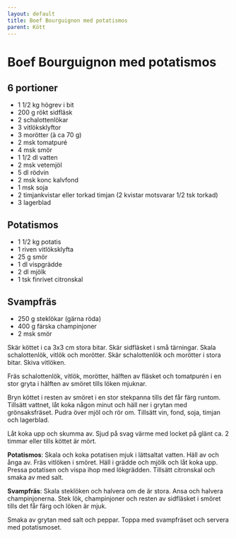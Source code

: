 ```yaml
---
layout: default
title: Boef Bourguignon med potatismos
parent: Kött
---
```

# Boef Bourguignon med potatismos

## 6 portioner

- 1 1/2 kg högrev i bit
- 200 g rökt sidfläsk
- 2 schalottenlökar
- 3 vitlöksklyftor
- 3 morötter (à ca 70 g)
- 2 msk tomatpuré
- 4 msk smör
- 1 1/2 dl vatten
- 2 msk vetemjöl
- 5 dl rödvin
- 2 msk konc kalvfond
- 1 msk soja
- 2 timjankvistar eller torkad timjan (2 kvistar motsvarar 1/2 tsk torkad)
- 3 lagerblad

## Potatismos

- 1 1/2 kg potatis
- 1 riven vitlöksklyfta
- 25 g smör
- 1 dl vispgrädde
- 2 dl mjölk
- 1 tsk finrivet citronskal

## Svampfräs

- 250 g steklökar (gärna röda)
- 400 g färska champinjoner
- 2 msk smör


Skär köttet i ca 3x3 cm stora bitar. Skär sidfläsket i små tärningar. Skala schalottenlök,
vitlök och morötter. Skär schalottenlök och morötter i stora bitar. Skiva vitlöken.

Fräs schalottenlök, vitlök, morötter, hälften av fläsket och tomatpurén i en stor gryta i
hälften av smöret tills löken mjuknar.

Bryn köttet i resten av smöret i en stor stekpanna tills det får färg runtom. Tillsätt
vattnet, låt koka någon minut och häll ner i grytan med grönsaksfräset. Pudra över mjöl
och rör om. Tillsätt vin, fond, soja, timjan och lagerblad.

Låt koka upp och skumma av. Sjud på svag värme med locket på glänt ca. 2 timmar eller
tills köttet är mört.

**Potatismos**: Skala och koka potatisen mjuk i lättsaltat vatten. Häll av och ånga av. Fräs
vitlöken i smöret. Häll i grädde och mjölk och låt koka upp. Pressa potatisen och vispa
ihop med lökgrädden. Tillsätt citronskal och smaka av med salt.

**Svampfräs**: Skala steklöken och halvera om de är stora. Ansa och halvera champinjonerna.
Stek lök, champinjoner och resten av sidfläsket i smöret tills det får färg och löken är
mjuk.

Smaka av grytan med salt och peppar. Toppa med svampfräset och servera med potatismoset.
